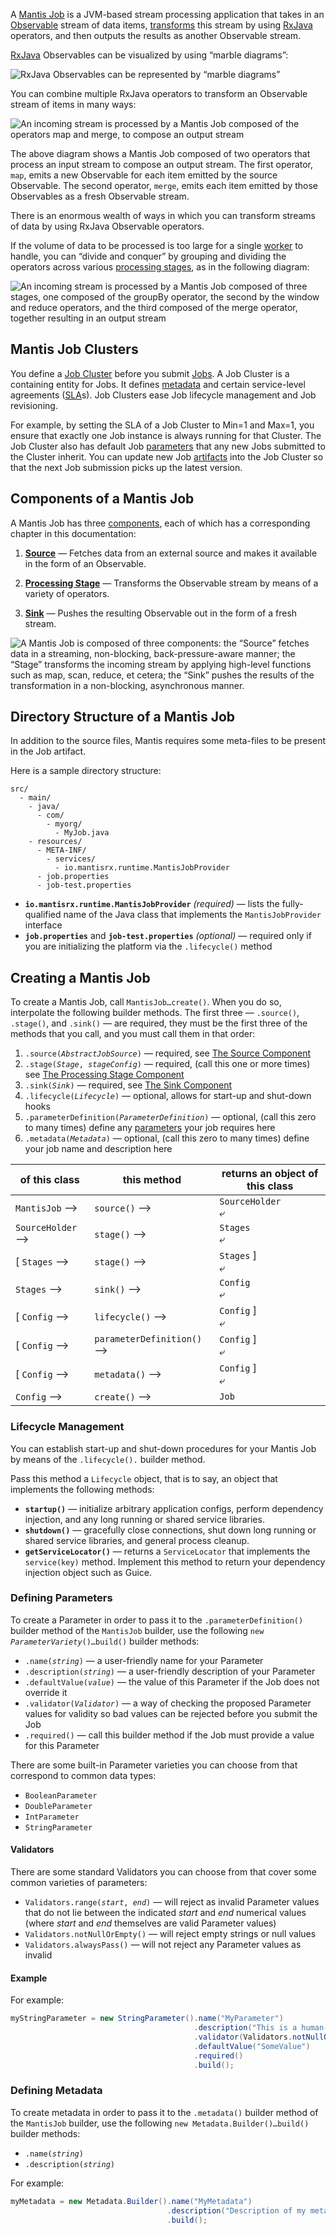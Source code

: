 A [Mantis Job] is a JVM-based stream processing application that takes in an [Observable] stream of
data items, [transforms] this stream by using [RxJava] operators, and then outputs the results as
another Observable stream.

[RxJava] Observables can be visualized by using “marble diagrams”:

![RxJava Observables can be represented by “marble diagrams”](../images/observables.svg)

You can combine multiple RxJava operators to transform an Observable stream of items in many ways:

![An incoming stream is processed by a Mantis Job composed of the operators map and merge, to compose an output stream](../images/complex.svg)

The above diagram shows a Mantis Job composed of two operators that process an input stream to
compose an output stream. The first operator, `map`, emits a new Observable for each item emitted by
the source Observable. The second operator, `merge`, emits each item emitted by those Observables
as a fresh Observable stream.

There is an enormous wealth of ways in which you can transform streams of data by using RxJava
Observable operators.

If the volume of data to be processed is too large for a single [worker] to handle, you can “divide
and conquer” by grouping and dividing the operators across various [processing stages], as in the
following diagram:

![An incoming stream is processed by a Mantis Job composed of three stages, one composed of the groupBy operator, the second by the window and reduce operators, and the third composed of the merge operator, together resulting in an output stream](../images/stages.svg)

## Mantis Job Clusters

You define a [Job Cluster] before you submit [Jobs]. A Job Cluster is a containing entity for Jobs.
It defines [metadata] and certain service-level agreements ([SLA]s). Job Clusters ease Job lifecycle
management and Job revisioning.

For example, by setting the SLA of a Job Cluster to Min=1 and Max=1, you ensure that exactly one Job
instance is always running for that Cluster. The Job Cluster also has default Job [parameters] that
any new Jobs submitted to the Cluster inherit. You can update new Job [artifacts] into the Job
Cluster so that the next Job submission picks up the latest version.

## Components of a Mantis Job

A Mantis Job has three [components], each of which has a corresponding chapter in this
documentation:

1. [**Source**](source) — Fetches data from an external source and makes it available in the form of
   an Observable.

1. [**Processing Stage**](stage) — Transforms the Observable stream by means of a variety of
   operators.

1. [**Sink**](sink) — Pushes the resulting Observable out in the form of a fresh stream.

![A Mantis Job is composed of three components: the “Source” fetches data in a streaming, non-blocking, back-pressure-aware manner; the “Stage” transforms the incoming stream by applying high-level functions such as map, scan, reduce, et cetera; the “Sink” pushes the results of the transformation in a non-blocking, asynchronous manner.](../images/job-components.svg)

## Directory Structure of a Mantis Job

In addition to the source files, Mantis requires some meta-files to be present in the Job artifact.

Here is a sample directory structure:
```
src/
  - main/
    - java/
      - com/
        - myorg/
          - MyJob.java
    - resources/
      - META-INF/
        - services/
          - io.mantisrx.runtime.MantisJobProvider
      - job.properties
      - job-test.properties
```

* **`io.mantisrx.runtime.MantisJobProvider`** *(required)* — lists the fully-qualified name of the Java class that implements the `MantisJobProvider` interface
* **`job.properties`** and **`job-test.properties`** *(optional)* — required only if you are initializing the platform via the `.lifecycle()` method

## Creating a Mantis Job

To create a Mantis Job, call `MantisJob…create()`. When you do so, interpolate the following builder
methods. The first three — `.source()`, `.stage()`, and `.sink()` — are required, they must be the
first three of the methods that you call, and you must call them in that order:

1. <code>.source(<var>AbstractJobSource</var>)</code> — required, see [The Source Component](source)
1. <code>.stage(<var>Stage</var>, <var>stageConfig</var>)</code> — required, (call this one or more times) see [The Processing Stage Component](stage)
1. <code>.sink(<var>Sink</var>)</code> — required, see [The Sink Component](sink)
1. <code>.lifecycle(<var>Lifecycle</var>)</code> — optional, allows for start-up and shut-down hooks
1. <code>.parameterDefinition(<var>ParameterDefinition</var>)</code> — optional, (call this zero to many times) define any [parameters](/glossary#parameter) your job requires here
1. <code>.metadata(<var>Metadata</var>)</code> — optional, (call this zero to many times) define your job name and description here

| of this class    | this method                | returns an object of this class |
| ---------------- | -------------------------- | ------------------------------- |
| `MantisJob` ⟶    | `source()` ⟶               | `SourceHolder`<br />⤶           |
| `SourceHolder` ⟶ | `stage()` ⟶                | `Stages`<br />⤶                 |
| [ `Stages` ⟶     | `stage()` ⟶                | `Stages` ]<br />⤶               |
| `Stages` ⟶       | `sink()` ⟶                 | `Config`<br />⤶                 |
| [ `Config` ⟶     | `lifecycle()` ⟶            | `Config` ]<br />⤶               |
| [ `Config` ⟶     | `parameterDefinition()` ⟶  | `Config` ]<br />⤶               |
| [ `Config` ⟶     | `metadata()` ⟶             | `Config` ]<br />⤶               |
| `Config` ⟶       | `create()` ⟶               | `Job`                           |

### Lifecycle Management

You can establish start-up and shut-down procedures for your Mantis Job by means of the
`.lifecycle().` builder method.

Pass this method a `Lifecycle` object, that is to say, an object that implements the following
methods:

* **`startup()`** — initialize arbitrary application configs, perform dependency injection, and any long running or shared service libraries.
* **`shutdown()`** — gracefully close connections, shut down long running or shared service libraries, and general process cleanup.
* **`getServiceLocator()`** — returns a `ServiceLocator` that implements the `service(key)` method. Implement this method to return your dependency injection object such as Guice.

### Defining Parameters

To create a Parameter in order to pass it to the `.parameterDefinition()` builder method of the
`MantisJob` builder, use the following <code>new <var>ParameterVariety</var>()…build()</code> builder
methods:

* <code>.name(<var>string</var>)</code> — a user-friendly name for your Parameter
* <code>.description(<var>string</var>)</code> — a user-friendly description of your Parameter
* <code>.defaultValue(<var>value</var>)</code> — the value of this Parameter if the Job does not override it
* <code>.validator(<var>Validator</var>)</code> — a way of checking the proposed Parameter values for validity so bad values can be rejected before you submit the Job
* <code>.required()</code> — call this builder method if the Job must provide a value for this Parameter

There are some built-in Parameter varieties you can choose from that correspond to common data types:

* `BooleanParameter`
* `DoubleParameter`
* `IntParameter`
* `StringParameter`

#### Validators

<!-- 
A `Validator` has a description, available via its `getDescription()` method, and a validation
function, available via its `getValidator()` method. That function takes a potential value for
your parameter as input and returns a `Validation`. A `Validation` has the following methods:

* `isFailedValidation()` — indicates whether or not the potential parameter value is invalid
* `getFailedValidationReason()` — if `isFailedValidation()` is `true`, this function returns a string that indicates why the validation failed
-->

There are some standard Validators you can choose from that cover some common varieties of parameters:

* <code>Validators.range(<var>start</var>, <var>end</var>)</code> — will reject as invalid Parameter values that do not lie between the indicated *start* and *end* numerical values (where *start* and *end* themselves are valid Parameter values)
* `Validators.notNullOrEmpty()` — will reject empty strings or null values
* `Validators.alwaysPass()` — will not reject any Parameter values as invalid

#### Example

For example:

```java
myStringParameter = new StringParameter().name("MyParameter")
                                         .description("This is a human-friendly description of my parameter")
                                         .validator(Validators.notNullOrEmpty())
                                         .defaultValue("SomeValue")
                                         .required()
                                         .build();
```

### Defining Metadata

To create metadata in order to pass it to the `.metadata()` builder method of the `MantisJob`
builder, use the following `new Metadata.Builder()…build()` builder methods:

* <code>.name(<var>string</var>)</code>
* <code>.description(<var>string</var>)</code>

For example:

```java
myMetadata = new Metadata.Builder().name("MyMetadata")
                                   .description("Description of my metadata")
                                   .build();
```

<!-- Do not edit below this line -->
<!-- START -->
<!-- This section comes from the file "reference_links". It is automagically inserted into other files by means of the "refgen" script, also in the "docs/" directory. Edit this section only in the "reference_links" file, not in any of the other files in which it is included, or your edits will be overwritten. -->
[artifact]:                ../glossary#artifact          "Each Mantis Job has an associated artifact file that contains its source code and JSON configuration."
[artifacts]:               ../glossary#artifact          "Each Mantis Job has an associated artifact file that contains its source code and JSON configuration."
[artifact file]:           ../glossary#artifact          "Each Mantis Job has an associated artifact file that contains its source code and JSON configuration."
[artifact files]:          ../glossary#artifact          "Each Mantis Job has an associated artifact file that contains its source code and JSON configuration."
[autoscale]:               ../glossary#autoscaling       "You can establish an autoscaling policy for each component of your Mantis Job that governs how Mantis adjusts the number of workers assigned to that component as its workload changes."
[autoscaled]:              ../glossary#autoscaling       "You can establish an autoscaling policy for each component of your Mantis Job that governs how Mantis adjusts the number of workers assigned to that component as its workload changes."
[autoscales]:              ../glossary#autoscaling       "You can establish an autoscaling policy for each component of your Mantis Job that governs how Mantis adjusts the number of workers assigned to that component as its workload changes."
[autoscaling]:             ../glossary#autoscaling       "You can establish an autoscaling policy for each component of your Mantis Job that governs how Mantis adjusts the number of workers assigned to that component as its workload changes."
[scalable]:                ../glossary#autoscaling       "You can establish an autoscaling policy for each component of your Mantis Job that governs how Mantis adjusts the number of workers assigned to that component as its workload changes."
[AWS]:                     javascript:void(0)          "Amazon Web Services"
[backpressure]:            ../glossary#backpressure      "Backpressure refers to a set of possible strategies for coping with ReactiveX Observables that produce items more rapidly than their observers consume them."
[Binary compression]:      ../glossary#binarycompression
[broadcast]:               ../glossary#broadcast         "In broadcast mode, each worker of your job gets all the data from all workers of the Source Job rather than having that data distributed equally among the workers of your job."
[broadcast mode]:          ../glossary#broadcast         "In broadcast mode, each worker of your job gets all the data from all workers of the Source Job rather than having that data distributed equally among the workers of your job."
[Cassandra]:               ../glossary#cassandra         "Apache Cassandra is an open source, distributed database management system."
[cluster]:                 ../glossary#cluster           "A Mantis Job Cluster is a containing entity for Mantis Jobs. It defines metadata and certain service-level agreements. Job Clusters ease job lifecycle management and job revisioning."
[clusters]:                ../glossary#cluster           "A Mantis Job Cluster is a containing entity for Mantis Jobs. It defines metadata and certain service-level agreements. Job Clusters ease job lifecycle management and job revisioning."
[cold]:                    ../glossary#cold              "A cold ReactiveX Observable waits until an observer subscribes to it before it begins to emit items. This means the observer is guaranteed to see the whole Observable sequence from the beginning. This is in contrast to a hot Observable, which may begin emitting items as soon as it is created, even before observers have subscribed to it."
[cold Observable]:         ../glossary#cold              "A cold ReactiveX Observable waits until an observer subscribes to it before it begins to emit items. This means the observer is guaranteed to see the whole Observable sequence from the beginning. This is in contrast to a hot Observable, which may begin emitting items as soon as it is created, even before observers have subscribed to it."
[cold Observables]:        ../glossary#cold              "A cold ReactiveX Observable waits until an observer subscribes to it before it begins to emit items. This means the observer is guaranteed to see the whole Observable sequence from the beginning. This is in contrast to a hot Observable, which may begin emitting items as soon as it is created, even before observers have subscribed to it."
[component]:               ../glossary#component         "A Mantis Job is composed of three types of component: a Source, one or more Processing Stages, and a Sink."
[components]:              ../glossary#component         "A Mantis Job is composed of three types of component: a Source, one or more Processing Stages, and a Sink."
[custom source]:           ../glossary#customsource      "In contrast to a Source Job, which is a built-in variety of Source component designed to pull data from a common sort of data source, a custom source typically accesses data from less-common sources or has unusual delivery guarantee semantics."
[custom sources]:          ../glossary#customsource      "In contrast to a Source Job, which is a built-in variety of Source component designed to pull data from a common sort of data source, a custom source typically accesses data from less-common sources or has unusual delivery guarantee semantics."
[executor]:                ../glossary#executor          "The stage executor is responsible for loading the bytecode for a Mantis Job and then executing its stages and workers in a coordinated fashion. In the Mesos UI, workers are also referred to as executors."
[executors]:               ../glossary#executor          "The stage executor is responsible for loading the bytecode for a Mantis Job and then executing its stages and workers in a coordinated fashion. In the Mesos UI, workers are also referred to as executors."
[fast property]: ../glossary#fastproperties "Fast properties allow you to change the behavior of Netflix services without recompiling and redeploying them."
[fast properties]: ../glossary#fastproperties "Fast properties allow you to change the behavior of Netflix services without recompiling and redeploying them."
[Fenzo]:                   ../glossary#fenzo             "Fenzo is a Java library that implements a generic task scheduler for Mesos frameworks."
[grouped]:                 ../glossary#grouped           "Grouped data is distinguished from scalar data in that each datum is accompanied by a key that indicates what group it belongs to. Grouped data can be processed by a RxJava GroupedObservable or by a MantisGroup."
[grouped data]:            ../glossary#grouped           "Grouped data is distinguished from scalar data in that each datum is accompanied by a key that indicates what group it belongs to. Grouped data can be processed by a RxJava GroupedObservable or by a MantisGroup."
[GRPC]:                    ../glossary#grpc              "gRPC is an open-source RPC framework using Protocol Buffers."
[hot]:                     ../glossary#hot               "A hot ReactiveX Observable may begin emitting items as soon as it is created, even before observers have subscribed to it. This means the observer may miss items that were emitted before the observer subscribed. This is in contrast to a cold Observable, which waits until an observer subscribes to it before it begins to emit items."
[hot Observable]:          ../glossary#hot               "A hot ReactiveX Observable may begin emitting items as soon as it is created, even before observers have subscribed to it. This means the observer may miss items that were emitted before the observer subscribed. This is in contrast to a cold Observable, which waits until an observer subscribes to it before it begins to emit items."
[hot Observables]:         ../glossary#hot               "A hot ReactiveX Observable may begin emitting items as soon as it is created, even before observers have subscribed to it. This means the observer may miss items that were emitted before the observer subscribed. This is in contrast to a cold Observable, which waits until an observer subscribes to it before it begins to emit items."
[JMC]:                     ../glossary#jmc               "Java Mission Control is a tool from Oracle with which developers can monitor and manage Java applications."
[job]:                     ../glossary#job               "A Mantis Job takes in a stream of data, transforms it by using RxJava operators, and then outputs the results as another stream. It is composed of a Source, one or more Processing Stages, and a Sink."
[jobs]:                    ../glossary#job               "A Mantis Job takes in a stream of data, transforms it by using RxJava operators, and then outputs the results as another stream. It is composed of a Source, one or more Processing Stages, and a Sink."
[Mantis job]:              ../glossary#job               "A Mantis Job takes in a stream of data, transforms it by using RxJava operators, and then outputs the results as another stream. It is composed of a Source, one or more Processing Stages, and a Sink."
[Mantis jobs]:             ../glossary#job               "A Mantis Job takes in a stream of data, transforms it by using RxJava operators, and then outputs the results as another stream. It is composed of a Source, one or more Processing Stages, and a Sink."
[job cluster]:             ../glossary#jobcluster        "A Mantis Job Cluster is a containing entity for Mantis Jobs. It defines metadata and certain service-level agreements. Job Clusters ease job lifecycle management and job revisioning."
[job clusters]:            ../glossary#jobcluster        "A Mantis Job Cluster is a containing entity for Mantis Jobs. It defines metadata and certain service-level agreements. Job Clusters ease job lifecycle management and job revisioning."
[Job Master]:              ../glossary#jobmaster         "If a job is configured with autoscaling, Mantis will add a Job Master component to it as its initial component. This component will send metrics back to Mantis to help it govern the autoscaling process."
[Mantis Master]:           ../glossary#mantismaster      "The Mantis Master coordinates the execution of [Mantis Jobs] and starts the services on each Worker."
[Kafka]:                   ../glossary#kafka             "Apache Kafka is a large-scale, distributed streaming platform."
[keyed data]:              ../glossary#keyed             "Grouped (or keyed) data is distinguished from scalar data in that each datum is accompanied by a key that indicates what group it belongs to. Grouped data can be processed by a RxJava GroupedObservable or by a MantisGroup."
[Keystone]:                ../glossary#keystone          "Keystone is Netflix’s data backbone, a stream processing platform that focuses on data analytics."
[label]:                   ../glossary#label             "A label is a text key/value pair that you can add to a Job Cluster or to an individual Job to make it easier to search for or group."
[labels]:                  ../glossary#label             "A label is a text key/value pair that you can add to a Job Cluster or to an individual Job to make it easier to search for or group."
[Log4j]:                   ../glossary#log4j             "Log4j is a Java-based logging framework."
[Apache Mesos]:            ../glossary#mesos             "Apache Mesos is an open-source technique for balancing resources across frameworks in clusters."
[Mesos]:                   ../glossary#mesos             "Apache Mesos is an open-source technique for balancing resources across frameworks in clusters."
[metadata]:                ../glossary#metadata          "Mantis inserts metadata into its Job payload. This may include information about where the data came from, for instance. You can define additional metadata to include in the payload when you establish the Job Cluster."
[meta message]:            ../glossary#metamessage       "A Source Job may occasionally inject meta messages into its data stream that indicate things like data drops."
[meta messages]:           ../glossary#metamessage       "A Source Job may occasionally inject meta messages into its data stream that indicate things like data drops."
[migration strategy]:      ../glossary#migration
[migration strategies]:    ../glossary#migration
[MRE]:                     ../glossary#mre               "Mantis Publish (a.k.a. Mantis Realtime Events, or MRE) is a library that your application can use to stream events into Mantis while respecting MQL filters."
[Mantis Publish]:          ../glossary#mantispublish     "Mantis Publish is a library that your application can use to stream events into Mantis while respecting MQL filters."
[Mantis Query Language]:   ../glossary#mql               "You use Mantis Query Language to define filters and other data processing that Mantis applies to a Source data stream at its point of origin, so as to reduce the amount of data going over the wire."
[MQL]:                     ../glossary#mql               "You use Mantis Query Language to define filters and other data processing that Mantis applies to a Source data stream at its point of origin, so as to reduce the amount of data going over the wire."
[Observable]:              ../glossary#observable        "In ReactiveX an Observable is the method of processing a stream of data in a way that facilitates its transformation and consumption by observers. Observables come in hot and cold varieties. There is also a GroupedObservable that is specialized to grouped data."
[Observables]:             ../glossary#observable        "In ReactiveX an Observable is the method of processing a stream of data in a way that facilitates its transformation and consumption by observers. Observables come in hot and cold varieties. There is also a GroupedObservable that is specialized to grouped data."
[parameter]:               ../glossary#parameter         "A Mantis Job may accept parameters that modify its behavior. You can define these in your Job Cluster definition, and set their values on a per-Job basis."
[parameters]:              ../glossary#parameter         "A Mantis Job may accept parameters that modify its behavior. You can define these in your Job Cluster definition, and set their values on a per-Job basis."
[Processing Stage]:        ../glossary#stage             "A Processing Stage component of a Mantis Job transforms the RxJava Observables it obtains from the Source component."
[Processing Stages]:       ../glossary#stage             "A Processing Stage component of a Mantis Job transforms the RxJava Observables it obtains from the Source component."
[stage]:                   ../glossary#stage             "A Processing Stage component of a Mantis Job transforms the RxJava Observables it obtains from the Source component."
[stages]:                  ../glossary#stage             "A Processing Stage component of a Mantis Job transforms the RxJava Observables it obtains from the Source component."
[property]:                ../glossary#property          "A property is a particular named data value found within events in an event stream."
[properties]:              ../glossary#property          "A property is a particular named data value found within events in an event stream."
[Reactive Stream]:         ../glossary#reactivestreams   "Reactive Streams is the latest advance of the ReactiveX project. It is an API for manipulating streams of asynchronous data in a non-blocking fashion, with backpressure."
[Reactive Streams]:        ../glossary#reactivestreams   "Reactive Streams is the latest advance of the ReactiveX project. It is an API for manipulating streams of asynchronous data in a non-blocking fashion, with backpressure."
[ReactiveX]:               ../glossary#reactivex         "ReactiveX is a software technique for transforming, combining, reacting to, and managing streams of data. RxJava is an example of a library that implements this technique."
[RxJava]:                  ../glossary#rxjava            "RxJava is the Java implementation of ReactiveX, a software technique for transforming, combining, reacting to, and managing streams of data."
[downsample]:              ../glossary#sampling          "Sampling is an MQL strategy for mitigating data volume issues. There are two sampling strategies: Random and Sticky. Random sampling uniformly downsamples the source stream to a percentage of its original volume. Sticky sampling selectively samples data from the source stream based on key values."
[sample]:                  ../glossary#sampling          "Sampling is an MQL strategy for mitigating data volume issues. There are two sampling strategies: Random and Sticky. Random sampling uniformly downsamples the source stream to a percentage of its original volume. Sticky sampling selectively samples data from the source stream based on key values."
[sampled]:                 ../glossary#sampling          "Sampling is an MQL strategy for mitigating data volume issues. There are two sampling strategies: Random and Sticky. Random sampling uniformly downsamples the source stream to a percentage of its original volume. Sticky sampling selectively samples data from the source stream based on key values."
[samples]:                 ../glossary#sampling          "Sampling is an MQL strategy for mitigating data volume issues. There are two sampling strategies: Random and Sticky. Random sampling uniformly downsamples the source stream to a percentage of its original volume. Sticky sampling selectively samples data from the source stream based on key values."
[sampling]:                ../glossary#sampling          "Sampling is an MQL strategy for mitigating data volume issues. There are two sampling strategies: Random and Sticky. Random sampling uniformly downsamples the source stream to a percentage of its original volume. Sticky sampling selectively samples data from the source stream based on key values."
[scalar]:                  ../glossary#scalar            "Scalar data is distinguished from keyed or grouped data in that it is not categorized into groups by key. Scalar data can be processed by an ordinary ReactiveX Observable."
[scalar data]:             ../glossary#scalar            "Scalar data is distinguished from keyed or grouped data in that it is not categorized into groups by key. Scalar data can be processed by an ordinary ReactiveX Observable."
[Sink]:                    ../glossary#sink              "The Sink is the final component of a Mantis Job. It takes the Observable that has been transformed by the Processing Stage and outputs it in the form of a new data stream."
[Sinks]:                   ../glossary#sink              "The Sink is the final component of a Mantis Job. It takes the Observable that has been transformed by the Processing Stage and outputs it in the form of a new data stream."
[Sink component]:          ../glossary#sink              "The Sink is the final component of a Mantis Job. It takes the Observable that has been transformed by the Processing Stage and outputs it in the form of a new data stream."
[service-level agreement]:  ../glossary#sla               "A service-level agreement, in the Mantis context, is defined on a per-Cluster basis. You use it to configure how many Jobs in the cluster will be in operation at any time, among other things."
[service-level agreements]: ../glossary#sla               "A service-level agreement, in the Mantis context, is defined on a per-Cluster basis. You use it to configure how many Jobs in the cluster will be in operation at any time, among other things."
[SLA]:                     ../glossary#sla               "A service-level agreement, in the Mantis context, is defined on a per-Cluster basis. You use it to configure how many Jobs in the cluster will be in operation at any time, among other things."
[Source]:                  ../glossary#source            "The Source component of a Mantis Job fetches data from a source outside of Mantis and makes it available to the Processing Stage component in the form of an RxJava Observable. There are two varieties of Source: a Source Job and a custom source."
[Sources]:                 ../glossary#source            "The Source component of a Mantis Job fetches data from a source outside of Mantis and makes it available to the Processing Stage component in the form of an RxJava Observable. There are two varieties of Source: a Source Job and a custom source."
[Source Job]:              ../glossary#sourcejob         "A Source Job is a Mantis Job that you can use as a Source, which wraps a data source external to Mantis and makes it easier for you to create a job that observes its data."
[Source Jobs]:             ../glossary#sourcejob         "A Source Job is a Mantis Job that you can use as a Source, which wraps a data source external to Mantis and makes it easier for you to create a job that observes its data."
[Spinnaker]: ../glossary#spinnaker "Spinnaker is a set of resources that help you deploy and manage resources in the cloud."
[SSE]:                     ../glossary#sse               "Server-sent events (SSE) are a way for a browser to receive automatic updates from a server through an HTTP connection. Mantis includes an SSE Sink."
[server-sent event]:       ../glossary#sse               "Server-sent events (SSE) are a way for a browser to receive automatic updates from a server through an HTTP connection. Mantis includes an SSE Sink."
[server-sent events]:      ../glossary#sse               "Server-sent events (SSE) are a way for a browser to receive automatic updates from a server through an HTTP connection. Mantis includes an SSE Sink."
[transform]:               ../glossary#transformation    "A transformation acts on each datum from a stream or Observables of data, changing it in some manner before passing it along as a new stream or Observable. Transformations may change data between scalar and grouped forms."
[transformed]:             ../glossary#transformation    "A transformation acts on each datum from a stream or Observables of data, changing it in some manner before passing it along as a new stream or Observable. Transformations may change data between scalar and grouped forms."
[transforms]:              ../glossary#transformation    "A transformation acts on each datum from a stream or Observables of data, changing it in some manner before passing it along as a new stream or Observable. Transformations may change data between scalar and grouped forms."
[transformation]:          ../glossary#transformation    "A transformation acts on each datum from a stream or Observables of data, changing it in some manner before passing it along as a new stream or Observable. Transformations may change data between scalar and grouped forms."
[transformations]:         ../glossary#transformation    "A transformation acts on each datum from a stream or Observables of data, changing it in some manner before passing it along as a new stream or Observable. Transformations may change data between scalar and grouped forms."
[transient]:               ../glossary#transient         "A transient (or ephemeral) Mantis Job is automatically killed by Mantis after a certain amount of time has passed since the last subscriber to the job disconnects."
[transient job]:           ../glossary#transient         "A transient (or ephemeral) Mantis Job is automatically killed by Mantis after a certain amount of time has passed since the last subscriber to the job disconnects."
[transient jobs]:          ../glossary#transient         "A transient (or ephemeral) Mantis Job is automatically killed by Mantis after a certain amount of time has passed since the last subscriber to the job disconnects."
[WebSocket]:               ../glossary#websocket         "WebSocket is a two-way, interactive communication channel that works over HTTP. In the Mantis context, it is an alternative to SSE."
[Worker]:                  ../glossary#worker            "A worker is the smallest unit of work that is scheduled within a Mantis component. You can configure how many resources Mantis allocates to each worker, and Mantis will adjust the number of workers your Mantis component needs based on its autoscaling policy."
[Workers]:                 ../glossary#worker            "A worker is the smallest unit of work that is scheduled within a Mantis component. You can configure how many resources Mantis allocates to each worker, and Mantis will adjust the number of workers your Mantis component needs based on its autoscaling policy."
[Zookeeper]:               ../glossary#zookeeper         "Apache Zookeeper is an open-source server that maintains configuration information and other services required by distributed applications."
<!-- END -->
